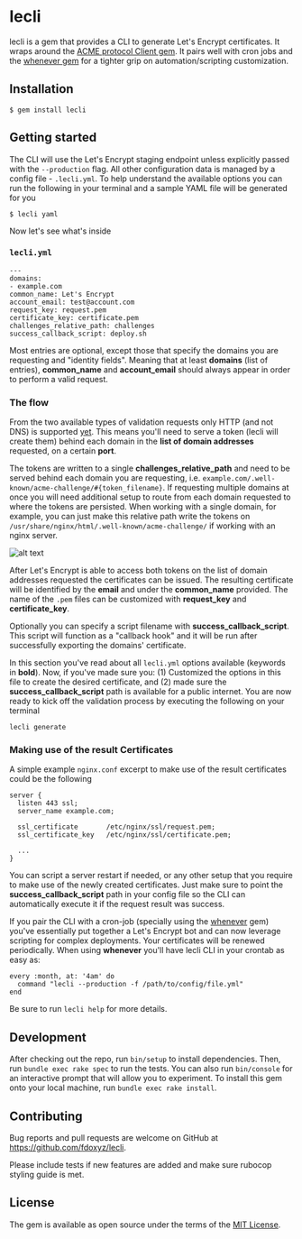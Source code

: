 # lecli

lecli is a gem that provides a CLI to generate Let's Encrypt certificates. It wraps around the [ACME protocol Client gem](https://github.com/unixcharles/acme-client). It pairs well with cron jobs and the [whenever gem](https://github.com/javan/whenever) for a tighter grip on automation/scripting customization.

## Installation

    $ gem install lecli

## Getting started

The CLI will use the Let's Encrypt staging endpoint unless explicitly passed with the `--production` flag. All other configuration data is managed by a config file - `.lecli.yml`. To help understand the available options you can run the following in your terminal and a sample YAML file will be generated for you

```
$ lecli yaml
```

Now let's see what's inside

### `lecli.yml`

```
---
domains:
- example.com
common_name: Let's Encrypt
account_email: test@account.com
request_key: request.pem
certificate_key: certificate.pem
challenges_relative_path: challenges
success_callback_script: deploy.sh
```

Most entries are optional, except those that specify the domains you are requesting and "identity fields". Meaning that at least **domains** (list of entries), **common_name** and **account_email** should always appear in order to perform a valid request.

### The flow

From the two available types of validation requests only HTTP (and not DNS) is supported [yet](#contributing). This means you'll need to serve a token (lecli will create them) behind each domain in the **list of domain addresses** requested, on a certain **port**.

The tokens are written to a single **challenges_relative_path** and need to be served behind each domain you are requesting, i.e. `example.com/.well-known/acme-challenge/#{token_filename}`. If requesting multiple domains at once you will need additional setup to route from each domain requested to where the tokens are persisted. When working with a single domain, for example, you can just make this relative path write the tokens on `/usr/share/nginx/html/.well-known/acme-challenge/` if working with an nginx server.

![alt text](https://github.com/fdoxyz/lecli/blob/master/lecli_diagram.png)

After Let's Encrypt is able to access both tokens on the list of domain addresses requested the certificates can be issued. The resulting certificate will be identified by the **email** and under the **common_name** provided. The name of the `.pem` files can be customized with **request_key** and **certificate_key**.

Optionally you can specify a script filename with **success_callback_script**. This script will function as a "callback hook" and it will be run after successfully exporting the domains' certificate.

In this section you've read about all `lecli.yml` options available (keywords in **bold**). Now, if you've made sure you: (1) Customized the options in this file to create the desired certificate, and (2) made sure the **success_callback_script** path is available for a public internet. You are now ready to kick off the validation process by executing the following on your terminal

```
lecli generate
```

### Making use of the result Certificates

A simple example `nginx.conf` excerpt to make use of the result certificates could be the following

```
server {
  listen 443 ssl;
  server_name example.com;

  ssl_certificate       /etc/nginx/ssl/request.pem;
  ssl_certificate_key   /etc/nginx/ssl/certificate.pem;

  ...
}
```

You can script a server restart if needed, or any other setup that you require to make use of the newly created certificates. Just make sure to point the **success_callback_script** path in your config file so the CLI can automatically execute it if the request result was success.

If you pair the CLI with a cron-job (specially using the [whenever](https://github.com/javan/whenever) gem) you've essentially put together a Let's Encrypt bot and can now leverage scripting for complex deployments. Your certificates will be renewed periodically. When using **whenever** you'll have lecli CLI in your crontab as easy as:

```
every :month, at: '4am' do
  command "lecli --production -f /path/to/config/file.yml"
end
```

Be sure to run `lecli help` for more details.

## Development

After checking out the repo, run `bin/setup` to install dependencies. Then, run `bundle exec rake spec` to run the tests. You can also run `bin/console` for an interactive prompt that will allow you to experiment. To install this gem onto your local machine, run `bundle exec rake install`.

## Contributing

Bug reports and pull requests are welcome on GitHub at https://github.com/fdoxyz/lecli.

Please include tests if new features are added and make sure rubocop styling guide is met.

## License

The gem is available as open source under the terms of the [MIT License](https://opensource.org/licenses/MIT).
